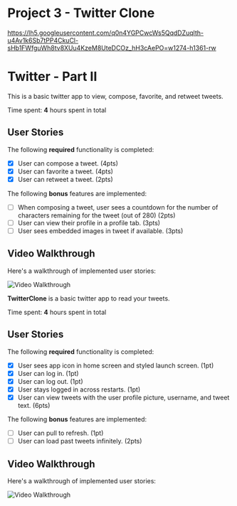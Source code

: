 # Project 3 - Twitter Clone

https://lh5.googleusercontent.com/q0n4YGPCwcWs5QqdDZuqlth-u4Av1k6Sb7tPP4CkuCl-sHb1FWfguWh8tv8XUu4KzeM8UteDCOz_hH3cAePO=w1274-h1361-rw

# Twitter - Part II

This is a basic twitter app to view, compose, favorite, and retweet tweets.

Time spent: **4** hours spent in total

## User Stories

The following **required** functionality is completed:

- [x] User can compose a tweet. (4pts)
- [x] User can favorite a tweet. (4pts)
- [x] User can retweet a tweet. (2pts)

The following **bonus** features are implemented:

- [ ] When composing a tweet, user sees a countdown for the number of characters remaining for the tweet (out of 280) (2pts)
- [ ] User can view their profile in a profile tab. (3pts)
- [ ] User sees embedded images in tweet if available. (3pts)

## Video Walkthrough

Here's a walkthrough of implemented user stories:

<img src='https://s1.gifyu.com/images/ezgif.com-video-to-gif4638d823b5b26534.gif' title='Video Walkthrough' width='' alt='Video Walkthrough' />

**TwitterClone** is a basic twitter app to read your tweets.

Time spent: **4** hours spent in total

## User Stories

The following **required** functionality is completed:

- [x] User sees app icon in home screen and styled launch screen. (1pt)
- [x] User can log in. (1pt)
- [x] User can log out. (1pt)
- [x] User stays logged in across restarts. (1pt)
- [x] User can view tweets with the user profile picture, username, and tweet text. (6pts)

The following **bonus** features are implemented:

- [ ] User can pull to refresh. (1pt)
- [ ] User can load past tweets infinitely. (2pts)

## Video Walkthrough

Here's a walkthrough of implemented user stories:

<img src='https://s1.gifyu.com/images/Sep-27-2020-17-26-00.gif' title='Video Walkthrough' width='' alt='Video Walkthrough' />

